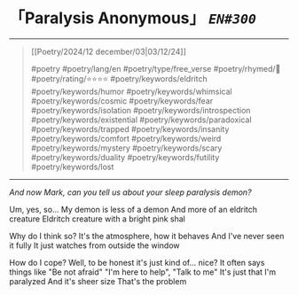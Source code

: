 # 「Paralysis Anonymous」 *`EN#300`*

---

> [[Poetry/2024/12 december/03|03/12/24]]
> 
> #poetry 
> #poetry/lang/en 
> #poetry/type/free_verse 
> #poetry/rhymed/🔴 
> #poetry/rating/⭐⭐⭐⭐ 
> #poetry/keywords/eldritch #poetry/keywords/humor #poetry/keywords/whimsical #poetry/keywords/cosmic #poetry/keywords/fear #poetry/keywords/isolation #poetry/keywords/introspection #poetry/keywords/existential #poetry/keywords/paradoxical #poetry/keywords/trapped #poetry/keywords/insanity #poetry/keywords/comfort #poetry/keywords/weird #poetry/keywords/mystery #poetry/keywords/scary #poetry/keywords/duality #poetry/keywords/futility #poetry/keywords/lost 

---

*And now Mark, can you tell us about your sleep paralysis demon?*

Um, yes, so...
My demon is less of a demon
And more of an eldritch creature
Eldritch creature with a bright pink shal

Why do I think so?
It's the atmosphere, how it behaves
And I've never seen it fully
It just watches from outside the window

How do I cope?
Well, to be honest it's just kind of... nice?
It often says things like "Be not afraid"
"I'm here to help", "Talk to me"
It's just that I'm paralyzed
And it's sheer size
That's the problem